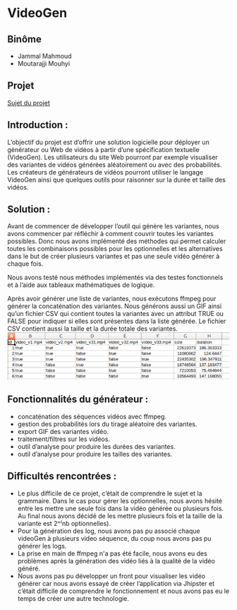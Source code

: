# VideoGen

## Binôme 

* Jammal Mahmoud
* Moutarajji Mouhyi


## Projet

[Sujet du projet](https://docs.google.com/document/d/1_PBrBHf9irX9g8LcRIlRNAVC08lXCZNp3w8dWrpFIPg/edit#)

## Introduction :

L’objectif du projet est d’offrir une solution logicielle pour déployer un générateur ou
Web de vidéos à partir d’une spécification textuelle (VideoGen). Les utilisateurs
du site Web pourront par exemple visualiser des variantes de vidéos générées aléatoirement ou
avec des probabilités. Les créateurs de générateurs de vidéos pourront utiliser le langage
VideoGen ainsi que quelques outils pour raisonner sur la durée et taille des vidéos.

## Solution : 

Avant de commencer de développer l’outil qui génère les variantes, nous avons commencer par réfléchir à comment couvrir toutes les variantes possibles. Donc nous avons implémenté des méthodes qui permet calculer toutes les combinaisons possibles pour les optionnelles et les alternatives dans le but de créer plusieurs variantes et pas une seule vidéo générer à chaque fois. 

Nous avons testé nous méthodes implémentés via des testes fonctionnels et à l’aide aux tableaux mathématiques de logique. 

Après avoir générer une liste de variantes, nous exécutons ffmpeg pour  générer la concaténation des variantes. Nous générons aussi un GIF ainsi qu’un fichier CSV qui contient toutes la variantes avec un attribut TRUE ou FALSE pour indiquer si elles sont présentes dans la liste générée. Le fichier CSV contient aussi la taille et la durée totale des variantes. 
![GitHub Logo](/screenCSV_File_IDM.png)

## Fonctionnalités du générateur : 
  * concaténation des séquences vidéos avec ffmpeg. 
  * gestion des probabilités lors du tirage aléatoire des variantes. 
  * export GIF des variantes vidéo.
  * traitement/filtres sur les vidéos.
  * outil d’analyse pour produire les durées des variantes.
  * outil d’analyse pour produire les tailles des variantes.

## Difficultés rencontrées : 
* Le plus difficile de ce projet, c’était de comprendre le sujet et la grammaire. Dans le cas pour gérer les optionnelles, nous avons hésité entre les mettre une seule fois dans la vidéo générée ou plusieurs fois. Au final nous avons décidé de les mettre plusieurs fois et la taille de la variante est 2^⁽nb optionnelles). 
* Pour la génération des log, nous avons pas pu associé chaque videoGen à plusieurs video séquence, du coup nous avons pas pu générer les logs.
* La prise en main de ffmpeg n'a pas été facile, nous avons eu des problèmes après la génération des vidéo liés à la qualité de la vidéo généré. 
* Nous avons pas pu développer un front pour visualiser les vidéo générer car nous avons essayé de créer l’application via Jhipster et c’était difficile de comprendre le fonctionnement et nous avons pas eu le temps de créer une autre technologie. 
